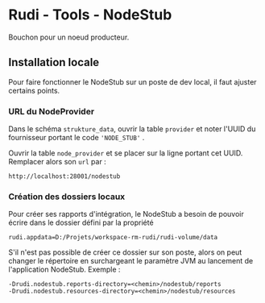 # Rudi - Tools - NodeStub

Bouchon pour un noeud producteur.

## Installation locale

Pour faire fonctionner le NodeStub sur un poste de dev local, il faut ajuster certains points.

### URL du NodeProvider

Dans le schéma `strukture_data`, ouvrir la table `provider` et noter l'UUID du fournisseur portant le code `'NODE_STUB'`
.

Ouvrir la table `node_provider` et se placer sur la ligne portant cet UUID. Remplacer alors son `url` par :

```
http://localhost:28001/nodestub
```

### Création des dossiers locaux

Pour créer ses rapports d'intégration, le NodeStub a besoin de pouvoir écrire dans le dossier défini par la propriété 

```
rudi.appdata=D:/Projets/workspace-rm-rudi/rudi-volume/data
```

S'il n'est pas possible de créer ce dossier sur son poste, alors on peut changer le répertoire en surchargeant le
paramètre JVM au lancement de l'application NodeStub. Exemple :

```
-Drudi.nodestub.reports-directory=<chemin>/nodestub/reports
-Drudi.nodestub.resources-directory=<chemin>/nodestub/resources
```

